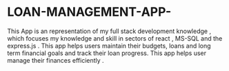 # LOAN-MANAGEMENT-APP-
This App is an representation of my full stack development knowledge , which focuses my knowledge and skill in sectors of react , MS-SQL and the express.js . This app helps users maintain their budgets, loans and long term financial goals and track their loan progress. This app helps user manage their finances efficiently .  
